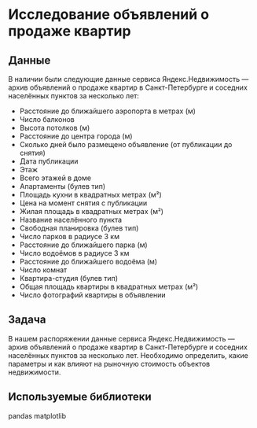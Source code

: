 # Исследование объявлений о продаже квартир

## Данные
В наличии были следующие данные сервиса Яндекс.Недвижимость — архив объявлений о продаже квартир в Санкт-Петербурге и соседних населённых пунктов за несколько лет:

* Расстояние до ближайшего аэропорта в метрах (м)
* Число балконов
* Высота потолков (м)
* Расстояние до центра города (м)
* Сколько дней было размещено объявление (от публикации до снятия)
* Дата публикации
* Этаж
* Всего этажей в доме
* Апартаменты (булев тип)
* Площадь кухни в квадратных метрах (м²)
* Цена на момент снятия с публикации
* Жилая площадь в квадратных метрах (м²)
* Название населённого пункта
* Свободная планировка (булев тип)
* Число парков в радиусе 3 км
* Расстояние до ближайшего парка (м)
* Число водоёмов в радиусе 3 км
* Расстояние до ближайшего водоёма (м)
* Число комнат
* Квартира-студия (булев тип)
* Общая площадь квартиры в квадратных метрах (м²)
* Число фотографий квартиры в объявлении

## Задача
В нашем распоряжении данные сервиса Яндекс.Недвижимость — архив объявлений о продаже квартир в Санкт-Петербурге и соседних населённых пунктов за несколько лет. Необходимо определить, какие параметры и как влияют на рыночную стоимость объектов недвижимости.

## Используемые библиотеки
pandas
matplotlib